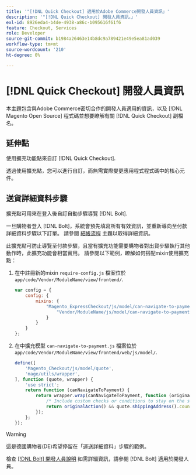 ```yaml
---
title: '"[!DNL Quick Checkout] 適用於Adobe Commerce開發人員資訊」'
description: '"[!DNL Quick Checkout] 開發人員資訊。」'
exl-id: 8926eda4-b4de-4938-a86c-b095616f61f6
feature: Checkout, Services
role: Developer
source-git-commit: b1984a26463e14b8dc9a789421e49e5ea81ad039
workflow-type: tm+mt
source-wordcount: '210'
ht-degree: 0%

---
```


# [!DNL Quick Checkout] 開發人員資訊

本主題包含與Adobe Commerce密切合作的開發人員適用的資訊，以及 [!DNL Magento Open Source] 程式碼並想要瞭解有關 [!DNL Quick Checkout] 副檔名。

## 延伸點

使用擴充功能點來自訂 [!DNL Quick Checkout].

透過使用擴充點，您可以進行自訂，而無需實際變更應用程式程式碼中的核心元件。

## 送貨詳細資料步驟

擴充點可用來在登入後自訂自動步驟導覽 [!DNL Bolt].

一旦購物者登入 [!DNL Bolt]，系統會預先填寫所有有效資訊，並重新導向至付款詳細資料步驟以下訂單。 請參閱 [結帳流程](https://experienceleague.adobe.com/docs/commerce-merchant-services/quick-checkout/manage-checkout/checkout-flow.html) 主題以取得詳細資訊。

此擴充點可防止導覽至付款步驟，且當有擴充功能需要購物者對出貨步驟執行其他動作時，此擴充功能會相當實用。 請參閱以下範例，瞭解如何搭配mixin使用擴充點：

1. 在中註冊新的mixin `require-config.js` 檔案位於 `app/code/Vendor/ModuleName/view/frontend/`.

   ```js
   var config = {
       config: {
           mixins: {
               "Magento_ExpressCheckout/js/model/can-navigate-to-payment": {
                   "Vendor/ModuleName/js/model/can-navigate-to-payment-mixin": true
               }
           }
       }
   };
   ```

1. 在中擴充模型 `can-navigate-to-payment.js` 檔案位於 `app/code/Vendor/ModuleName/view/frontend/web/js/model/`.

   ```js
   define([
       'Magento_Checkout/js/model/quote',
       'mage/utils/wrapper',
   ], function (quote, wrapper) {
       'use strict';
       return function (canNavigateToPayment) {
           return wrapper.wrap(canNavigateToPayment, function (originalAction) {
               /* Include custom checks or conditions to stay on the shipping step,i.e: your shopper is from Germany */
               return originalAction() && quote.shippingAddress().countryId !== 'DE');
           });
       };
   });
   ```

>[!WARNING]
>
> 這是德國購物者(DE)希望停留在「運送詳細資料」步驟的範例。

檢查 [[!DNL Bolt] 開發人員說明](https://help.bolt.com/developers/) 如需詳細資訊，請參閱 [!DNL Bolt] 適用於開發人員。
